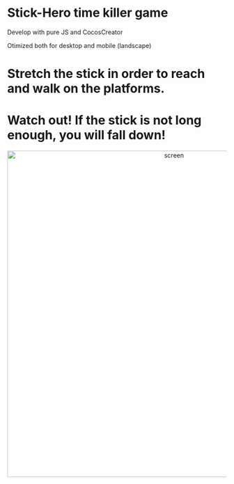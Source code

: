 # Stick-Hero time killer game

Develop with pure JS and CocosCreator

Otimized both for desktop and mobile (landscape)

# Stretch the stick in order to reach and walk on the platforms.
# Watch out! If the stick is not long enough, you will fall down!

<p align="center">
  <img src="readme-assets/screen.png" width="750" alt="screen">
</p>
